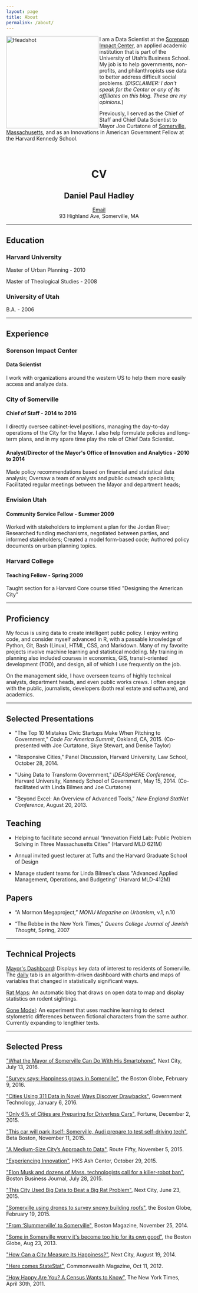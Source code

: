 ```yaml
---
layout: page
title: About
permalink: /about/
---
```


<img src="http://danielphadley.com/images/Daniel_Hadley_2016.jpg" alt="Headshot" style="width: 250px;" align="left"/>

I am a Data Scientist at the [Sorenson Impact Center](http://eccles.utah.edu/sorenson-impact-center/), an applied academic institution that is part of the University of Utah’s Business School. My job is to help governments, non-profits, and philanthropists use data to better address difficult social problems. (*DISCLAIMER: I don't speak for the Center or any of its affiliates on this blog. These are my opinions.*)

Previously, I served as the Chief of Staff and Chief Data Scientist to Mayor Joe Curtatone of [Somerville, Massachusetts](http://www.boston.com/news/globe/magazine/articles/2006/05/14/the_model_city/), and as an Innovations in American Government Fellow at the Harvard Kennedy School. 

<br>


<center> <h1>CV</h1> </center>

<center> <h2>Daniel Paul Hadley</h2> </center>
<center> <a href="http://scr.im/32e4">Email</a></center>
<center> 93 Highland Ave, Somerville, MA </center>

****

## Education

### Harvard University

Master of Urban Planning - 2010

Master of Theological Studies - 2008

### University of Utah

B.A. - 2006

<!--- B.A., Middle Eastern Studies: Hebrew - 2006 -->

****

## Experience

### Sorenson Impact Center

#### Data Scientist

I work with organizations around the western US to help them more easily access and analyze data. 

### City of Somerville

#### Chief of Staff - 2014 to 2016

I directly oversee cabinet-level positions, managing the day-to-day operations of the City for the Mayor. I also help formulate policies and long-term plans, and in my spare time play the role of Chief Data Scientist.

#### Analyst/Director of the Mayor's Office of Innovation and Analytics -  2010 to 2014

Made policy recommendations based on financial and statistical data analysis; Oversaw a team of analysts and public outreach specialists; Facilitated regular meetings between the Mayor and department heads;

### Envision Utah

#### Community Service Fellow - Summer 2009

Worked with stakeholders to implement a plan for the Jordan River; Researched funding mechanisms, negotiated between parties, and informed stakeholders; Created a model form-based code; Authored policy documents on urban planning topics.

### Harvard College

#### Teaching Fellow - Spring 2009

Taught section for a Harvard Core course titled "Designing the American City"

****

## Proficiency 

My focus is using data to create intelligent public policy. I enjoy writing code, and consider myself advanced in R, with a passable knowledge of Python, Git, Bash (Linux), HTML, CSS, and Markdown. Many of my favorite projects involve machine learning and statistical modeling. My training in planning also included courses in economics, GIS, transit-oriented development (TOD), and design, all of which I use frequently on the job. 

On the management side, I have overseen teams of highly technical analysts, department heads, and even public works crews. I often engage with the public, journalists, developers (both real estate and software), and academics.  

****

## Selected Presentations

+ "The Top 10 Mistakes Civic Startups Make When Pitching to Government," *Code For America Summit*, Oakland, CA, 2015. (Co-presented with Joe Curtatone, Skye Stewart, and Denise Taylor)

+ "Responsive Cities," Panel Discussion, Harvard University, Law School, October 28, 2014.   

+ "Using Data to Transform Government," *IDEASpHERE Conference*, Harvard University, Kennedy School of Government, May 15, 2014. (Co-facilitated with Linda Bilmes and Joe Curtatone)

+ "Beyond Excel: An Overview of Advanced Tools," *New England StatNet Conference*, August 20, 2013.

## Teaching

+ Helping to facilitate second annual “Innovation Field Lab: Public Problem Solving in Three Massachusetts Cities” (Harvard MLD 621M)

+ Annual invited guest lecturer at Tufts and the Harvard Graduate School of Design

+ Manage student teams for Linda Bilmes's class "Advanced Applied Management, Operations, and Budgeting" (Harvard MLD-412M)

## Papers

+ “A Mormon Megaproject,” *MONU Magazine on Urbanism*, v.1, n.10

+ “The Rebbe in the New York Times,” *Queens College Journal of Jewish Thought*, Spring, 2007

****

## Technical Projects

[Mayor's Dashboard](http://www.somervillema.gov/dashboard/): Displays key data of interest to residents of Somerville. The [daily](http://www.somervillema.gov/dashboard/daily.html) tab is an algorithm-driven dashboard with charts and maps of variables that changed in statistically significant ways.   

[Rat Maps](http://ratmaps.com/): An automatic blog that draws on open data to map and display statistics on rodent sightings.

[Gone Model](http://danielphadley.com/Gone-Girl-Prediction/): An experiment that uses machine learning to detect stylometric differences between fictional characters from the same author. Currently expanding to lengthier texts.  

****

## Selected Press

["What the Mayor of Somerville Can Do With His Smartphone"](https://nextcity.org/daily/entry/mayor-somerville-smartphone-data-open-gov), Next City, July 13, 2016.

["Survey says: Happiness grows in Somerville"](https://www.bostonglobe.com/metro/regionals/north/2016/02/09/survey-says-happiness-grows-somerville/gRVG7rbqhNGFki8OcrSmLI/story.html), the Boston Globe, February 9, 2016.

["Cities Using 311 Data in Novel Ways Discover Drawbacks"](http://www.govtech.com/data/Cities-Using-311-Data-in-Novel-Ways-Discover-Drawbacks.html), Government Technology, January 6, 2016. 

["Only 6% of Cities are Preparing for Driverless Cars"](http://fortune.com/2015/12/02/somerville-driverless-car/), Fortune, December 2, 2015.

["This car will park itself: Somerville, Audi prepare to test self-driving tech"](http://www.betaboston.com/news/2015/11/24/this-car-will-park-itself-somerville-audi-prepare-to-test-self-driving-tech/), Beta Boston, November 11, 2015.

["A Medium-Size City’s Approach to Data"](http://www.routefifty.com/2015/11/somerville-massachusetts-stat-program/123465/), Route Fifty, November 5, 2015.

["Experiencing Innovation"](http://ash.harvard.edu/news/experiencing-innovation), HKS Ash Center, October 29, 2015.

["Elon Musk and dozens of Mass. technologists call for a killer-robot ban"](http://www.bizjournals.com/boston/blog/startups/2015/07/elon-musk-and-dozens-of-mass-technologists-call.html), Boston Business Journal, July 28, 2015.

["This City Used Big Data to Beat a Big Rat Problem"](http://nextcity.org/daily/entry/rat-problem-cities-big-data-solution-somerville-mass), Next City, June 23, 2015.

["Somerville using drones to survey snowy building roofs"](http://www.bostonglobe.com/metro/2015/02/19/somerville-using-drones-survey-snowy-building-roofs/qYXOJ6X3iBaur854JFnuPJ/story.html), the Boston Globe, February 19, 2015.

["From ‘Slummerville’ to Somerville"](http://www.bostonmagazine.com/news/blog/2014/11/25/somerville-video-harvard-kennedy-school/), Boston Magazine, November 25, 2014.

["Some in Somerville worry it's become too hip for its own good"](http://www.bostonglobe.com/lifestyle/style/2013/08/22/some-somerville-worry-become-too-hip-for-its-own-good/Ibas2h5Q5p9MTl82qQ2OwK/story.html), the Boston Globe, Aug 23, 2013.

["How Can a City Measure Its Happiness?"](http://nextcity.org/daily/entry/happiest-cities-well-being-survey-policy), Next City, August 19, 2014.

["Here comes StateStat"](http://commonwealthmagazine.org/politics/002-here-comes-statestat/), Commonwealth Magazine, Oct 11, 2012.

[“How Happy Are You? A Census Wants to Know”](http://www.nytimes.com/2011/05/01/us/01happiness.html?pagewanted=all&_r=0), The New York Times, April 30th, 2011.
  

<!--- 
	Accomplishments 
	### Statistical Analysis
	+ Analyzed survey data and uncovered the link between wellbeing and city services
	+ Found that people in the single stream pilot ranked 2 and 3 SD higher on satisfaction
	+ Demonstrated a link between citation issuance and arrests
	+ Predicted % of residents who generated more waste than 65 gallons using average tonnage plus distribution from data on visible trash. Bought larger bins.
	+ Descriptive and predictive stats for rats. 30% Decrease demonstrated by CausalImpact tool.
	+ Property values
	+ Pedestrian collisions - traffic sign at Highland and Grove
	+ Discovered discrepancy between assessments and building permits
	+ Predicted high school enrollment for coming years
	+ Modeled the age of roadways as a function of PCI
	+ Modeled fire response times for possible station locations and made crucial reccomendations about properties
	+ Estimated the effectiveness of our rodent policies using time-series model with Boston as control

	### Financial Analysis
	+ Did complex financial analysis of streetlights, as well as a 10% audit: 400k savings 
	+ Worked with finance on the analysis of collective bargaining agreements
	+ Used data on tipping fees and CPI to predict price changes in our Waste Management cont.
	+ Championed the road pavement plan. Predicted large savings for preventive maintenance. 

	### Policy Analysis
	+ Capital planning
	+ BLM
	+ Police body cams
	+ Residential parking permit increases
	+ Audi self-driving car focus

	### Cost Savings
	+ Consulting fees: food trucks, streetlights, preventive maintenance, capital planning, etc.
	+ Recommendation: street lights, staffing in Elections (OT), 311, capital planning, postage
	ticket glitch, smart cars, fire station 

	### Accountability
	+ DPW score card, supervision of OT, 311 data, Fire CAD calls, Preventive Maintenance 

	### Hacking
	+ Online payments
	+ Data dashboard
	+ Daily data dumps from 311, ISD, etc
	+ Automated several hours worth of charts and mapping
	+ MCAS visualization 

	### Project Management
	+ Innovation Field Lab with HKS
	+ Audi Urban Innovations
	+ Revamped SomerStat - e.g., more, but shorter meetings
-->

